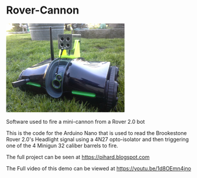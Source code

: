 # Rover-Cannon
<img border="0" height="241" src="https://github.com/14point4kbps/Rover-Cannon/blob/master/20170224_154155.jpg">

Software used to fire a mini-cannon from a Rover 2.0 bot

This is the code for the Arduino Nano that is used to read the Brookestone Rover 2.0's Headlight signal using a 4N27 opto-isolator and then triggering one of the 4 Minigun 32 caliber barrels to fire. 

The full project can be seen at https://pihard.blogspot.com

The Full video of this demo can be viewed at https://youtu.be/1d8OEmn4jno
